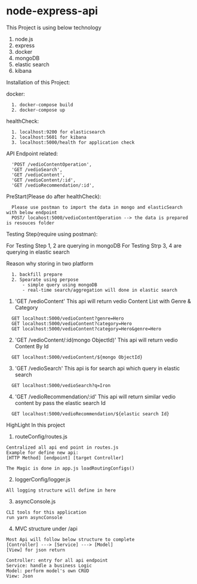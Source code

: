 # node-express-api

This Project is using below technology
 
 1.  node.js
 2.  express
 3.  docker
 4.  mongoDB
 5.  elastic search
 6.  kibana

Installation of this Project:
  
  docker: 
  ```
    1. docker-compose build
    2. docker-compose up
  ```
  
  healthCheck:
  ```
    1. localhost:9200 for elasticsearch
    2. localhost:5601 for kibana
    3. localhost:5000/health for application check
  ```
API Endpoint related:
  
```
  'POST /vedioContentOperation',
  'GET /vedioSearch',
  'GET /vedioContent',
  'GET /vedioContent/:id',
  'GET /vedioRecommendation/:id',
```
PreStart(Please do after healthCheck):

```
  Please use postman to import the data in mongo and elasticSearch with below endpoint
  POST/ locahost:5000/vedioContentOperation --> the data is prepared is resouces folder
```

Testing Step(require using postman):

  For Testing Step 1, 2 are querying in mongoDB
  For Testing Strp 3, 4 are querying in elastic search

  Reason why storing in two platform 
  ```
    1. backfill prepare
    2. Spearate using perpose
        - simple query using mongoDB
        - real-time search/aggregation will done in elastic search
  ```

  1. 'GET /vedioContent' 
  This api will return vedio Content List with Genre & Category
  ```
    GET localhost:5000/vedioContent?genre=Hero
    GET localhost:5000/vedioContent?category=Hero
    GET localhost:5000/vedioContent?category=Hero&genre=Hero
  ```

  2. 'GET /vedioContent/:id(mongo ObjectId)'
  This api will return vedio Content By Id
  ```
    GET localhost:5000/vedioContent/${mongo ObjectId}
  ```

  3. 'GET /vedioSearch'
  This api is for search api which query in elastic search
  ```
    GET localhost:5000/vedioSearch?q=Iron
  ```

  4. 'GET /vedioRecommendation/:id'
  This api will return similar vedio content by pass the elastic search Id
  ```
    GET localhost:5000/vedioRecommendation/${elastic search Id}
  ```

HighLight In this project

1. routeConfig/routes.js
```
Centralized all api end point in routes.js
Example for define new api:
[HTTP Method] [endpoint] [target Controller]

The Magic is done in app.js loadRoutingConfigs()
```

2. loggerConfig/logger.js
```
All logging structure will define in here
```

3. asyncConsole.js
```
CLI tools for this application
run yarn asyncConsole
```

4. MVC structure under /api
```
Most Api will follow below structure to complete
[Controller] ---> [Service] ---> [Model]
[View] for json return

Controller: entry for all api endpoint
Service: handle a business Logic
Model: perform model's own CRUD
View: Json
```